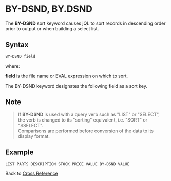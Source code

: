 # BY-DSND, BY.DSND

<PageHeader />

The **BY-DSND** sort keyword causes jQL to sort records in descending order prior to output or when building a select list.

## Syntax

```
BY-DSND field
```

where:

**field** is the file name or EVAL expression on which to sort.

The BY-DSND keyword designates the following field as a sort key.

## Note

>If **BY-DSND** is used with a query verb such as "LIST" or "SELECT", the verb is changed to its "sorting" equivalent, i.e. "SORT" or "SSELECT".  
>Comparisons are performed before conversion of the data to its display format.  

## Example

```
LIST PARTS DESCRIPTION STOCK PRICE VALUE BY-DSND VALUE
```

Back to [Cross Reference](./../README.md)

<PageFooter />
